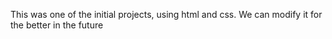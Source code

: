 This was one of the initial projects, using html and css.
We can modify it for the better in the future
